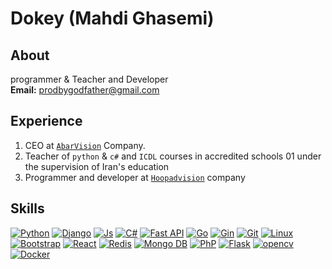 # Dokey (Mahdi Ghasemi)

## About

<p>
programmer & Teacher and Developer<br>
<b>Email:</b> <a href="mailto:prodbygodfather@gmail.com">prodbygodfather@gmail.com</a>
</p>

  ## Experience
1. CEO at <a href='https://github.com/abarvision/'>`AbarVision`</a> Company.
2. Teacher of `python` & `c#` and `ICDL` courses in accredited schools 01 under the supervision of Iran's education
3. Programmer and developer at <a href='https://github.com//hoopadvision/'>`Hoopadvision`</a> company

  ## Skills
[![Python](https://img.shields.io/badge/python-%2320232a.svg?style=for-the-badge&logo=python)](https://github.com//prodbygodfather)
[![Django](https://img.shields.io/badge/django-%2320232a.svg?style=for-the-badge&logo=django)](https://github.com//prodbygodfather)
[![Js](https://img.shields.io/badge/java%20script-%2320232a.svg?style=for-the-badge&logo=javascript)](https://github.com//prodbygodfather)
[![C#](https://img.shields.io/badge/C%20Sharp-%2320232a.svg?style=for-the-badge&logo=csharp)](https://github.com//prodbygodfather)
[![Fast API](https://img.shields.io/badge/fastapi-%2320232a.svg?style=for-the-badge&logo=fastapi)](https://github.com//prodbygodfather)
[![Go](https://img.shields.io/badge/Go%20Lang-%2320232a.svg?style=for-the-badge&logo=go)](https://github.com//prodbygodfather)
[![Gin](https://img.shields.io/badge/gin-%2320232a.svg?style=for-the-badge&logo=gin)](https://github.com//prodbygodfather)
[![Git](https://img.shields.io/badge/git-%2320232a.svg?style=for-the-badge&logo=git)](https://github.com//prodbygodfather)
[![Linux](https://img.shields.io/badge/linux-%2320232a.svg?style=for-the-badge&logo=linux)](https://github.com//prodbygodfather)
[![Bootstrap](https://img.shields.io/badge/bootstrap-%2320232a.svg?style=for-the-badge&logo=bootstrap)](https://github.com//prodbygodfather)
[![React](https://img.shields.io/badge/react-%2320232a.svg?style=for-the-badge&logo=react)](https://github.com//prodbygodfather)
[![Redis](https://img.shields.io/badge/redis-%2320232a.svg?style=for-the-badge&logo=redis)](https://github.com//prodbygodfather)
[![Mongo DB](https://img.shields.io/badge/mongodb-%2320232a.svg?style=for-the-badge&logo=mongodb)](https://github.com//prodbygodfather)
[![PhP](https://img.shields.io/badge/php-%2320232a.svg?style=for-the-badge&logo=php)](https://github.com//prodbygodfather)
[![Flask](https://img.shields.io/badge/flask-%2320232a.svg?style=for-the-badge&logo=flask)](https://github.com//prodbygodfather)
[![opencv](https://img.shields.io/badge/opencv-%2320232a.svg?style=for-the-badge&logo=opencv)](https://github.com//prodbygodfather)
[![Docker](https://img.shields.io/badge/docker-%2320232a.svg?style=for-the-badge&logo=docker)](https://github.com//prodbygodfather)
